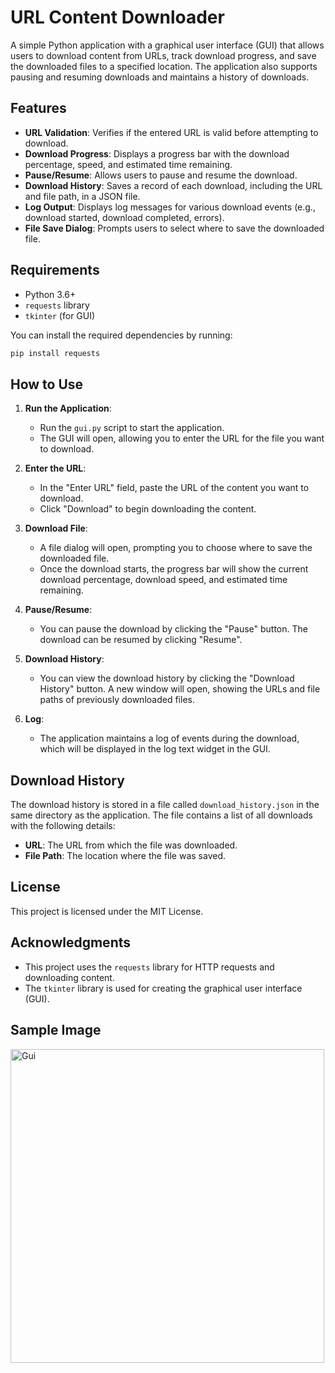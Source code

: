 
# URL Content Downloader

A simple Python application with a graphical user interface (GUI) that allows users to download content from URLs, track download progress, and save the downloaded files to a specified location. The application also supports pausing and resuming downloads and maintains a history of downloads.

## Features

- **URL Validation**: Verifies if the entered URL is valid before attempting to download.
- **Download Progress**: Displays a progress bar with the download percentage, speed, and estimated time remaining.
- **Pause/Resume**: Allows users to pause and resume the download.
- **Download History**: Saves a record of each download, including the URL and file path, in a JSON file.
- **Log Output**: Displays log messages for various download events (e.g., download started, download completed, errors).
- **File Save Dialog**: Prompts users to select where to save the downloaded file.

## Requirements

- Python 3.6+
- `requests` library
- `tkinter` (for GUI)

You can install the required dependencies by running:

```bash
pip install requests
```

## How to Use

1. **Run the Application**:
   - Run the `gui.py` script to start the application.
   - The GUI will open, allowing you to enter the URL for the file you want to download.

2. **Enter the URL**:
   - In the "Enter URL" field, paste the URL of the content you want to download.
   - Click "Download" to begin downloading the content.

3. **Download File**:
   - A file dialog will open, prompting you to choose where to save the downloaded file.
   - Once the download starts, the progress bar will show the current download percentage, download speed, and estimated time remaining.
   
4. **Pause/Resume**:
   - You can pause the download by clicking the "Pause" button. The download can be resumed by clicking "Resume".

5. **Download History**:
   - You can view the download history by clicking the "Download History" button. A new window will open, showing the URLs and file paths of previously downloaded files.

6. **Log**:
   - The application maintains a log of events during the download, which will be displayed in the log text widget in the GUI.

## Download History

The download history is stored in a file called `download_history.json` in the same directory as the application. The file contains a list of all downloads with the following details:
- **URL**: The URL from which the file was downloaded.
- **File Path**: The location where the file was saved.

## License

This project is licensed under the MIT License.

## Acknowledgments

- This project uses the `requests` library for HTTP requests and downloading content.
- The `tkinter` library is used for creating the graphical user interface (GUI).

## Sample Image
<img width="502" alt="Gui" src="https://github.com/user-attachments/assets/1c327a79-7669-4740-a7f9-dc1bd3e1d59c">
